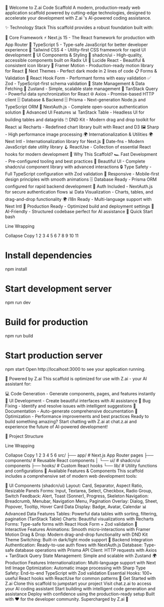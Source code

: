 🚀 Welcome to Z.ai Code Scaffold
A modern, production-ready web application scaffold powered by cutting-edge technologies, designed to accelerate your development with Z.ai 's AI-powered coding assistance.

✨ Technology Stack
This scaffold provides a robust foundation built with:

🎯 Core Framework
⚡ Next.js 15 - The React framework for production with App Router
📘 TypeScript 5 - Type-safe JavaScript for better developer experience
🎨 Tailwind CSS 4 - Utility-first CSS framework for rapid UI development
🧩 UI Components & Styling
🧩 shadcn/ui - High-quality, accessible components built on Radix UI
🎯 Lucide React - Beautiful & consistent icon library
🌈 Framer Motion - Production-ready motion library for React
🎨 Next Themes - Perfect dark mode in 2 lines of code
📋 Forms & Validation
🎣 React Hook Form - Performant forms with easy validation
✅ Zod - TypeScript-first schema validation
🔄 State Management & Data Fetching
🐻 Zustand - Simple, scalable state management
🔄 TanStack Query - Powerful data synchronization for React
🌐 Axios - Promise-based HTTP client
🗄️ Database & Backend
🗄️ Prisma - Next-generation Node.js and TypeScript ORM
🔐 NextAuth.js - Complete open-source authentication solution
🎨 Advanced UI Features
📊 TanStack Table - Headless UI for building tables and datagrids
🖱️ DND Kit - Modern drag and drop toolkit for React
📊 Recharts - Redefined chart library built with React and D3
🖼️ Sharp - High performance image processing
🌍 Internationalization & Utilities
🌍 Next Intl - Internationalization library for Next.js
📅 Date-fns - Modern JavaScript date utility library
🪝 ReactUse - Collection of essential React hooks for modern development
🎯 Why This Scaffold?
🏎️ Fast Development - Pre-configured tooling and best practices
🎨 Beautiful UI - Complete shadcn/ui component library with advanced interactions
🔒 Type Safety - Full TypeScript configuration with Zod validation
📱 Responsive - Mobile-first design principles with smooth animations
🗄️ Database Ready - Prisma ORM configured for rapid backend development
🔐 Auth Included - NextAuth.js for secure authentication flows
📊 Data Visualization - Charts, tables, and drag-and-drop functionality
🌍 i18n Ready - Multi-language support with Next Intl
🚀 Production Ready - Optimized build and deployment settings
🤖 AI-Friendly - Structured codebase perfect for AI assistance
🚀 Quick Start
bash

Line Wrapping

Collapse
Copy
1
2
3
4
5
6
7
8
9
10
11
# Install dependencies
npm install

# Start development server
npm run dev

# Build for production
npm run build

# Start production server
npm start
Open http://localhost:3000 to see your application running.

🤖 Powered by Z.ai
This scaffold is optimized for use with Z.ai - your AI assistant for:

💻 Code Generation - Generate components, pages, and features instantly
🎨 UI Development - Create beautiful interfaces with AI assistance
🔧 Bug Fixing - Identify and resolve issues with intelligent suggestions
📝 Documentation - Auto-generate comprehensive documentation
🚀 Optimization - Performance improvements and best practices
Ready to build something amazing? Start chatting with Z.ai at chat.z.ai and experience the future of AI-powered development!

📁 Project Structure

Line Wrapping

Collapse
Copy
1
2
3
4
5
6
src/
├── app/                 # Next.js App Router pages
├── components/          # Reusable React components
│   └── ui/             # shadcn/ui components
├── hooks/              # Custom React hooks
└── lib/                # Utility functions and configurations
🎨 Available Features & Components
This scaffold includes a comprehensive set of modern web development tools:

🧩 UI Components (shadcn/ui)
Layout: Card, Separator, Aspect Ratio, Resizable Panels
Forms: Input, Textarea, Select, Checkbox, Radio Group, Switch
Feedback: Alert, Toast (Sonner), Progress, Skeleton
Navigation: Breadcrumb, Menubar, Navigation Menu, Pagination
Overlay: Dialog, Sheet, Popover, Tooltip, Hover Card
Data Display: Badge, Avatar, Calendar
📊 Advanced Data Features
Tables: Powerful data tables with sorting, filtering, pagination (TanStack Table)
Charts: Beautiful visualizations with Recharts
Forms: Type-safe forms with React Hook Form + Zod validation
🎨 Interactive Features
Animations: Smooth micro-interactions with Framer Motion
Drag & Drop: Modern drag-and-drop functionality with DND Kit
Theme Switching: Built-in dark/light mode support
🔐 Backend Integration
Authentication: Ready-to-use auth flows with NextAuth.js
Database: Type-safe database operations with Prisma
API Client: HTTP requests with Axios + TanStack Query
State Management: Simple and scalable with Zustand
🌍 Production Features
Internationalization: Multi-language support with Next Intl
Image Optimization: Automatic image processing with Sharp
Type Safety: End-to-end TypeScript with Zod validation
Essential Hooks: 100+ useful React hooks with ReactUse for common patterns
🤝 Get Started with Z.ai
Clone this scaffold to jumpstart your project
Visit chat.z.ai to access your AI coding assistant
Start building with intelligent code generation and assistance
Deploy with confidence using the production-ready setup
Built with ❤️ for the developer community. Supercharged by Z.ai 🚀
